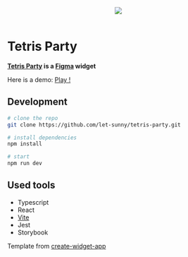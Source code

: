<p align="center">
  <img src="./src/public/cover.gif">
  <br />
  <br />
</p>

# Tetris Party

**[Tetris Party](https://www.figma.com/community/widget/1067458900580099402/Tetris-Party) is a [Figma](https://figma.com/) widget**

Here is a demo: [Play !](https://little-mighty-snickerdoodle.glitch.me/)

## Development

```bash
# clone the repo
git clone https://github.com/let-sunny/tetris-party.git

# install dependencies
npm install

# start
npm run dev
```

## Used tools

- Typescript
- React
- [Vite](https://vitejs.dev/)
- Jest
- Storybook

Template from [create-widget-app](https://github.com/figma/widget-samples/tree/main/create-widget-app)
